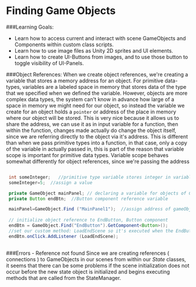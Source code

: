 # Finding Game Objects


###Learning Goals:
- Learn how to access current and interact with scene GameObjects and Components within custom class scripts.
- Learn how to use image files as Unity 2D sprites and UI elements.
- Learn how to create UI-Buttons from images, and to use those button to toggle visibility of UI-Panels.

###Object References: 
When we create object references, we're creating a variable that stores a memory address for an object.  For primitive data-types, variables are a labeled space in memory that stores data of the type that we specified when we defined the variable.  However, objects are more complex data types, the system can't know in advance how large of a space in memory we might need for our object, so instead the variable we create for an object holds a ``pointer`` or address of the place in memory where our object will be stored.  This is very nice because it allows us to share the address, we can use it as in input variable for a function, then within the function, changes made actually do change the object itself, since we are referring directly to the object via it's address.  This is different than when we pass primitive types into a function, in that case, only a copy of the variable in actually passed in, this is part of the reason that variable scope is important for primitive data types.  Variable scope behaves somewhat  differently for object references, since we're passing the address

   ```java
   
    int someInteger;   //primitive type variable stores integer in variable's memory space
    someInteger=5;  //assign a value

    private GameObject mainPanel; // declaring a variable for objects of GameObject type.
    private Button endBtn;  //Button component reference variable

    mainPanel=GameObject.Find ("MainPanel1");  //assign address of gameObject to referenceVariable so we can interact with it throughout the state class code
    
    // initialize object reference to EndButton, Button component
    endBtn = GameObject.Find("EndButton").GetComponent<Button>();
    //set our custom method: LoadEndScene so it's executed when the EndButton is clicked
    endBtn.onClick.AddListener (LoadEndScene);
    
   ```

###Errors - Reference not found
Since we are creating references ( connections ) to GameObjects in our scenes from within our *State* classes, it seems that there can be some problems if the scene initialization does not occur before the new state object is initialized and begins executing methods that are called from the StateManager. 


   


